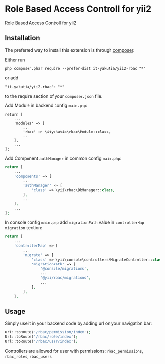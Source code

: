 Role Based Access Controll for yii2
===================================
Role Based Access Controll for yii2

Installation
------------

The preferred way to install this extension is through [composer](http://getcomposer.org/download/).

Either run
```
php composer.phar require --prefer-dist it-yakutia/yii2-rbac "*"
```
or add
```
"it-yakutia/yii2-rbac": "*"
```
to the require section of your `composer.json` file.

Add Module in backend config `main.php`:
```
return [
    ...
    'modules' => [
        ...
        'rbac' => \ityakutia\rbac\Module::class,
        ...
    ],
    ...
];
```

Add Component `authManager` in common config `main.php`:
```php
return [
    ...
    'components' => [
        ...
	    'authManager' => [
		    'class' => \yii\rbac\DbManager::class,
	    ],
	    ...
    ],
    ...
];
```

In console config `main.php` add `migrationPath` value in `controllerMap` `migration` section:
```php
return [
    ...
    'controllerMap' => [
        ...
	    'migrate' => [
		    'class' => \yii\console\controllers\MigrateController::class,
		    'migrationPath' => [
				'@console/migrations',
				...
			    '@yii/rbac/migrations',
			    ...
		    ],
	    ],
    ],
```

Usage
-----


Simply use it in your backend code by adding url on your navigation bar:

```php
Url::toRoute('/rbac/permission/index');
Url::toRoute('/rbac/role/index');
Url::toRoute('/rbac/user/index');
```

Controllers are allowed for user with permissions: `rbac_permissions`, `rbac_roles`, `rbac_users`